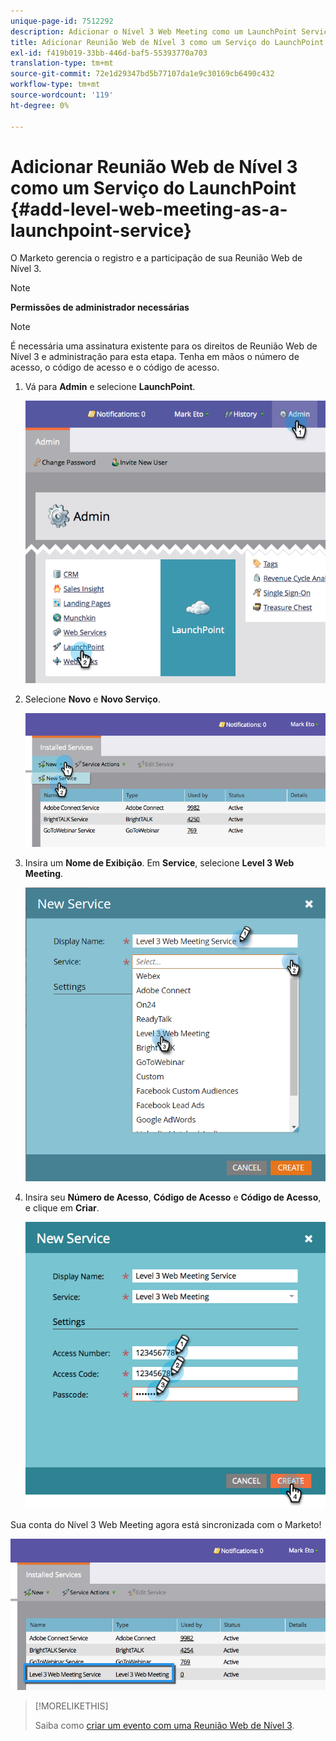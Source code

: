 ```yaml
---
unique-page-id: 7512292
description: Adicionar o Nível 3 Web Meeting como um LaunchPoint Service - Documentos do Marketo - Documentação do produto
title: Adicionar Reunião Web de Nível 3 como um Serviço do LaunchPoint
exl-id: f419b019-33bb-446d-baf5-55393770a703
translation-type: tm+mt
source-git-commit: 72e1d29347bd5b77107da1e9c30169cb6490c432
workflow-type: tm+mt
source-wordcount: '119'
ht-degree: 0%

---
```


# Adicionar Reunião Web de Nível 3 como um Serviço do LaunchPoint {#add-level-web-meeting-as-a-launchpoint-service}

O Marketo gerencia o registro e a participação de sua Reunião Web de Nível 3.

>[!NOTE]
>
>**Permissões de administrador necessárias**

>[!NOTE]
>
>É necessária uma assinatura existente para os direitos de Reunião Web de Nível 3 e administração para esta etapa. Tenha em mãos o número de acesso, o código de acesso e o código de acesso.

1. Vá para **Admin** e selecione **LaunchPoint**.

   ![](assets/image2015-4-23-10-3a5-3a12.png)

1. Selecione **Novo** e **Novo Serviço**.

   ![](assets/level-3-web-meeting-new-service.png)

1. Insira um **Nome de Exibição**. Em **Service**, selecione **Level 3 Web Meeting**.

   ![](assets/new-service-level-3.png)

1. Insira seu **Número de Acesso**, **Código de Acesso** e **Código de Acesso**, e clique em **Criar**.

   ![](assets/image2015-4-23-10-3a10-3a26.png)

Sua conta do Nível 3 Web Meeting agora está sincronizada com o Marketo!

![](assets/level-3-web-meeting.png)

>[!MORELIKETHIS]
>
>Saiba como [criar um evento com uma Reunião Web de Nível 3](/help/marketo/product-docs/demand-generation/events/create-an-event/create-an-event-with-level-3-web-meeting.md).
